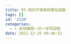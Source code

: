 ```yaml
---
title: 03-简约不简单的匿名函数
tags: []
id: '2120'
categories:
  - - 在线编程一对一学员回放
date: 2021-12-25 09:46:52
---
```

